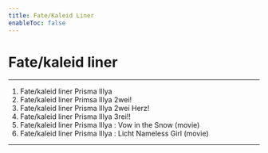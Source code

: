 ```yaml
---
title: Fate/Kaleid Liner
enableToc: false
---
```

# Fate/kaleid liner  
***

1. Fate/kaleid liner Prisma Illya 
2. Fate/kaleid liner Primsa Illya 2wei! 
3. Fate/kaleid liner Prisma Illya 2wei Herz! 
4. Fate/kaleid liner Prisma Illya 3rei!! 
5. Fate/kaleid liner Prisma Illya : Vow in the Snow (movie) 
6. Fate/kaleid liner Prisma Illya : Licht Nameless Girl (movie)

***
